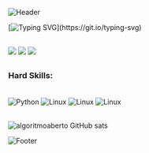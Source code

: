 <!-- Imagem header -->
![Header](https://capsule-render.vercel.app/api?type=waving&height=120&color=gradient&section=header&reversal=true&textBg=false&fontAlign=50&animation=fadeIn)

<!-- Texto de apresentação -->
[![Typing SVG](https://readme-typing-svg.herokuapp.com?font=Fira+Code&size=35&pause=1000&color=276460DF&background=FF165500&random=false&width=800&height=100&lines=Hello+World_;I'm+Algoritmo+Aberto!;I'm+from+Brazil.)](https://git.io/typing-svg)

<!-- Redes Sociais -->
<br>
<div> 
  <a href="https://www.instagram.com/algoritmoaberto/" target="_blank"><img src="https://img.shields.io/badge/-Instagram-%23E4405F?style=for-the-badge&logo=instagram&logoColor=white" target="_blank"></a>
  <a href = "mailto:atendimento@algoritmoaberto.com.br"><img src="https://img.shields.io/badge/-Gmail-%23333?style=for-the-badge&logo=gmail&logoColor=white" target="_blank"></a>
  <a href="https://api.whatsapp.com/send?phone=5511947649878" target="_blank"><img src="https://img.shields.io/badge/WhatsApp-25D366?style=for-the-badge&logo=whatsapp&logoColor=white" target="_blank"></a> 
</div>

##

<!-- Tecnologias -->
### Hard Skills:

<div style="display: inline_block"><br>
    <img align="center" alt="Python" src="https://img.shields.io/badge/Python-3776AB?style=for-the-badge&logo=python&logoColor=white">
    <img align="center" alt="Linux" src="https://img.shields.io/badge/Linux-FCC624?style=for-the-badge&logo=linux&logoColor=black">
    <!-- ![Linux](https://img.shields.io/badge/Linux-FCC624?style=for-the-badge&logo=linux&logoColor=black) -->
    <img align="center" alt="Linux" src="https://img.shields.io/badge/GitHub-100000?style=for-the-badge&logo=github&logoColor=white">
    <img align="center" alt="Linux" src="https://img.shields.io/badge/MySQL-005C84?style=for-the-badge&logo=mysql&logoColor=white">
</div>
<br>

![algoritmoaberto GitHub sats](https://github-readme-stats.vercel.app/api?username=algoritmoaberto&theme=radical)

<!-- Contador de visitates -->
<!-- <div align="center">
    <br><p align="centre"><b>Visitors Count</b></p>  
    <p align="center"><img align="center" src="https://profile-counter.glitch.me/{algoritmoaberto}/count.svg" /></p> 
    <br>
</div> -->

<!-- Imagem Footer -->
![Footer](https://capsule-render.vercel.app/api?type=waving&height=120&color=gradient&section=footer&reversal=true&textBg=false&fontAlign=50&animation=fadeIn)